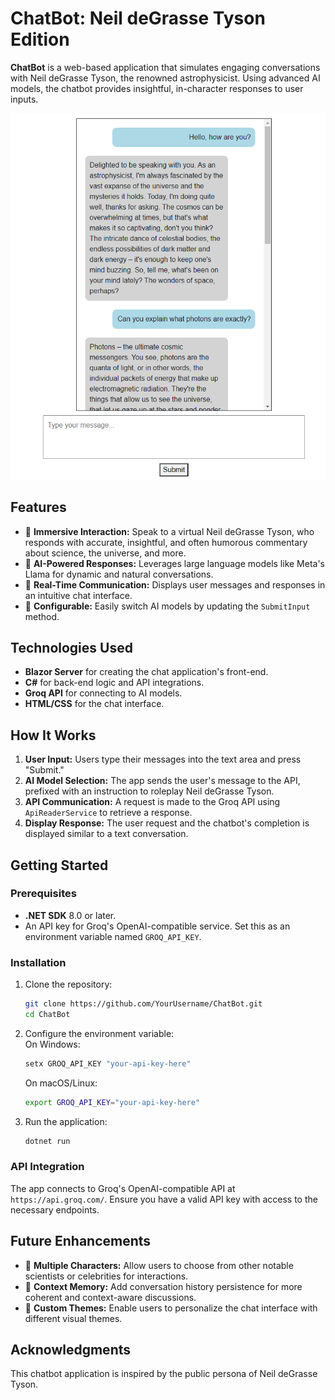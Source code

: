 # ChatBot: Neil deGrasse Tyson Edition

**ChatBot** is a web-based application that simulates engaging conversations with Neil deGrasse Tyson, the renowned astrophysicist. Using advanced AI models, the chatbot provides insightful, in-character responses to user inputs.

![ChatBot Screenshot](https://raw.githubusercontent.com/Smileybob72801/ChatBot/refs/heads/master/Screenshot.png)

## Features

- 🌌 **Immersive Interaction:** Speak to a virtual Neil deGrasse Tyson, who responds with accurate, insightful, and often humorous commentary about science, the universe, and more.
- 🧠 **AI-Powered Responses:** Leverages large language models like Meta's Llama for dynamic and natural conversations.
- 🚀 **Real-Time Communication:** Displays user messages and responses in an intuitive chat interface.
- 🔧 **Configurable:** Easily switch AI models by updating the `SubmitInput` method.

## Technologies Used

- **Blazor Server** for creating the chat application's front-end.
- **C#** for back-end logic and API integrations.
- **Groq API** for connecting to AI models.
- **HTML/CSS** for the chat interface.

## How It Works

1. **User Input:** Users type their messages into the text area and press "Submit."
2. **AI Model Selection:** The app sends the user's message to the API, prefixed with an instruction to roleplay Neil deGrasse Tyson.
3. **API Communication:** A request is made to the Groq API using `ApiReaderService` to retrieve a response.
4. **Display Response:** The user request and the chatbot's completion is displayed similar to a text conversation.

## Getting Started

### Prerequisites

- **.NET SDK** 8.0 or later.
- An API key for Groq's OpenAI-compatible service. Set this as an environment variable named `GROQ_API_KEY`.

### Installation

1. Clone the repository:  
   ```bash
   git clone https://github.com/YourUsername/ChatBot.git
   cd ChatBot
   ```

2. Configure the environment variable:  
   On Windows:  
   ```cmd
   setx GROQ_API_KEY "your-api-key-here"
   ```

   On macOS/Linux:  
   ```bash
   export GROQ_API_KEY="your-api-key-here"
   ```

3. Run the application:  
   ```bash
   dotnet run
   ```

### API Integration

The app connects to Groq's OpenAI-compatible API at `https://api.groq.com/`. Ensure you have a valid API key with access to the necessary endpoints.

## Future Enhancements

- 🤝 **Multiple Characters:** Allow users to choose from other notable scientists or celebrities for interactions.
- 📖 **Context Memory:** Add conversation history persistence for more coherent and context-aware discussions.
- 🎨 **Custom Themes:** Enable users to personalize the chat interface with different visual themes.

## Acknowledgments

This chatbot application is inspired by the public persona of Neil deGrasse Tyson.
